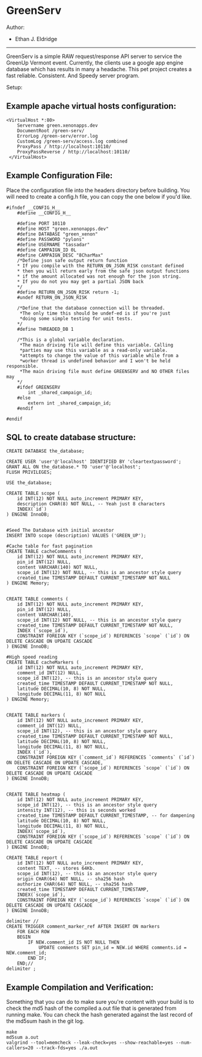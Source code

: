 GreenServ
========================================================================

Author:
- Ethan J. Eldridge


------------------------------------------------------------------------


GreenServ is a simple RAW request/response API server to service the
GreenUp Vermont event. Currently, the clients use a google app engine
database which has results in many a headache. This pet project creates 
a fast reliable. Consistent. And Speedy server program.

Setup:

Example apache virtual hosts configuration:
------------------------------------------------------------------------

	<VirtualHost *:80>
        Servername green.xenonapps.dev
        DocumentRoot /green-serv/
        ErrorLog /green-serv/error.log
        CustomLog /green-serv/access.log combined
        ProxyPass / http://localhost:10110/
        ProxyPassReverse / http://localhost:10110/
     </VirtualHost>

Example Configuration File:
------------------------------------------------------------------------
Place the configuration file into the headers directory before building.
You will need to create a config.h file, you can copy the one below if 
you'd like.


	#ifndef __CONFIG_H__
		#define __CONFIG_H__
	
		#define PORT 10110
		#define HOST "green.xenonapps.dev"
		#define DATABASE "green_xenon"
		#define PASSWORD "pylons"
		#define USERNAME "tassadar"
        #define CAMPAIGN_ID 0L
        #define CAMPAIGN_DESC "8CharMax"
        /*Define json safe output return function 
        * If you compile with the RETURN_ON_JSON_RISK constant defined
        * then you will return early from the safe json output functions
        * if the amount allocated was not enough for the json string.
        * If you do not you may get a partial JSON back
        */
        #define RETURN_ON_JSON_RISK return -1;
        #undef RETURN_ON_JSON_RISK

        /*Define that the database connection will be threaded.
         *The only time this should be undef-ed is if you're just
         *doing some simple testing for unit tests.
        */
        #define THREADED_DB 1

        /*This is a global variable declaration.
         *The main driving file will define this variable. Calling
         *parties may use this variable as a read-only variable.
         *attempts to change the value of this variable while from a
         *worker thread is undefined behavior and I won't be held responsible.
         *The main driving file must define GREENSERV and NO OTHER files may
        */
        #ifdef GREENSERV
            int _shared_campaign_id;
        #else
            extern int _shared_campaign_id;
        #endif
	
	#endif


SQL to create database structure:
------------------------------------------------------------------------

    CREATE DATABASE the_database;
    
    CREATE USER 'user'@'localhost' IDENTIFIED BY 'cleartextpassword';
    GRANT ALL ON the_database.* TO 'user'@'localhost';
    FLUSH PRIVILEGES;
    
    USE the_database;
    
    CREATE TABLE scope (
    	id INT(12) NOT NULL auto_increment PRIMARY KEY,
    	description CHAR(8) NOT NULL, -- Yeah just 8 characters
    	INDEX(`id`)
    ) ENGINE InnoDB;
    
    
    #Seed The Database with initial ancestor
    INSERT INTO scope (description) VALUES ('GREEN_UP');
    
    #Cache table for fast pagination
    CREATE TABLE cacheComments (
        id INT(12) NOT NULL auto_increment PRIMARY KEY,
        pin_id INT(12) NULL,
        content VARCHAR(140) NOT NULL,
        scope_id INT(12) NOT NULL, -- this is an ancestor style query
        created_time TIMESTAMP DEFAULT CURRENT_TIMESTAMP NOT NULL
    ) ENGINE Memory;


    CREATE TABLE comments (
        id INT(12) NOT NULL auto_increment PRIMARY KEY,
        pin_id INT(12) NULL,
        content VARCHAR(140),
        scope_id INT(12) NOT NULL, -- this is an ancestor style query
        created_time TIMESTAMP DEFAULT CURRENT_TIMESTAMP NOT NULL,
        INDEX (`scope_id`),
        CONSTRAINT FOREIGN KEY (`scope_id`) REFERENCES `scope` (`id`) ON DELETE CASCADE ON UPDATE CASCADE
    ) ENGINE InnoDB;

    #High speed reading
    CREATE TABLE cacheMarkers (
        id INT(12) NOT NULL auto_increment PRIMARY KEY,
        comment_id INT(12) NULL,
        scope_id INT(12), -- this is an ancestor style query
        created_time TIMESTAMP DEFAULT CURRENT_TIMESTAMP NOT NULL,
        latitude DECIMAL(10, 8) NOT NULL,
        longitude DECIMAL(11, 8) NOT NULL
    ) ENGINE Memory;


    CREATE TABLE markers (
        id INT(12) NOT NULL auto_increment PRIMARY KEY,
        comment_id INT(12) NULL,
        scope_id INT(12), -- this is an ancestor style query
        created_time TIMESTAMP DEFAULT CURRENT_TIMESTAMP NOT NULL,
        latitude DECIMAL(10, 8) NOT NULL,
        longitude DECIMAL(11, 8) NOT NULL,
        INDEX (`id`),
        CONSTRAINT FOREIGN KEY (`comment_id`) REFERENCES `comments` (`id`) ON DELETE CASCADE ON UPDATE CASCADE,
        CONSTRAINT FOREIGN KEY (`scope_id`) REFERENCES `scope` (`id`) ON DELETE CASCADE ON UPDATE CASCADE
    ) ENGINE InnoDB;


    CREATE TABLE heatmap (
        id INT(12) NOT NULL auto_increment PRIMARY KEY,
        scope_id INT(12), -- this is an ancestor style query
        intensity INT(12), -- this is seconds worked
        created_time TIMESTAMP DEFAULT CURRENT_TIMESTAMP, -- for dampening
        latitude DECIMAL(10, 8) NOT NULL,
        longitude DECIMAL(11, 8) NOT NULL,
        INDEX(`scope_id`),
        CONSTRAINT FOREIGN KEY (`scope_id`) REFERENCES `scope` (`id`) ON DELETE CASCADE ON UPDATE CASCADE
    ) ENGINE InnoDB;

    CREATE TABLE report (
        id INT(12) NOT NULL auto_increment PRIMARY KEY,
        content TEXT, -- stores 64Kb.
        scope_id INT(12), -- this is an ancestor style query
        origin CHAR(64) NOT NULL, -- sha256 hash
        authorize CHAR(64) NOT NULL, -- sha256 hash
        created_time TIMESTAMP DEFAULT CURRENT_TIMESTAMP,
        INDEX(`scope_id`),
        CONSTRAINT FOREIGN KEY (`scope_id`) REFERENCES `scope` (`id`) ON DELETE CASCADE ON UPDATE CASCADE
    ) ENGINE InnoDB;

    delimiter //
    CREATE TRIGGER comment_marker_ref AFTER INSERT ON markers 
        FOR EACH ROW
        BEGIN
            IF NEW.comment_id IS NOT NULL THEN
                UPDATE comments SET pin_id = NEW.id WHERE comments.id = NEW.comment_id;
            END IF;
        END;//
    delimiter ;


Example Compilation and Verification:
------------------------------------------------------------------------
Something that you can do to make sure you're content with your build is
to check the md5 hash of the compiled a.out file that is generated from
running make. You can check the hash generated against the last record
of the md5sum hash in the git log.

	make
	md5sum a.out
	valgrind --tool=memcheck --leak-check=yes --show-reachable=yes --num-callers=20 --track-fds=yes ./a.out

